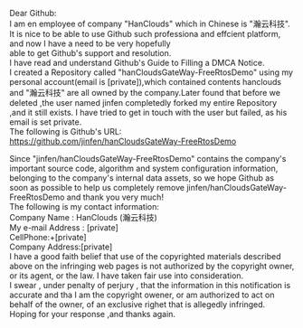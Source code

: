 Dear Github:  
I am en employee of company "HanClouds" which in Chinese is "瀚云科技".  
It is nice to be able to use Github such professiona and effcient platform, and now I have a need to be very hopefully  
able to get Github's support and resolution.  
I have read and understand Github's Guide to Filling a DMCA Notice.  
I created a Repository called "hanCloudsGateWay-FreeRtosDemo" using my personal account(email is [private]),which contained contents hanclouds and "瀚云科技" are all owned by the company.Later found that before we deleted ,the user named jinfen completedly forked my entire Repository ,and it still exists. I have tried to get in touch with the user but failed, as his email is set private.   
The following is Github's URL:  
        https://github.com/jinfen/hanCloudsGateWay-FreeRtosDemo  
          
 Since "jinfen/hanCloudsGateWay-FreeRtosDemo" contains the company's important source code, algorithm and system configuration information,
belonging to the company's internal data assets, so we hope Github as soon as possible to help us completely remove jinfen/hanCloudsGateWay-FreeRtosDemo and thank you very much!  
        The following is my contact information:  
        Company Name : HanClouds (瀚云科技)  
        My e-mail Address : [private]  
        CellPhone:+[private]  
        Company Address:[private]   
        I have a good faith belief that use of the copyrighted materials described above on the infringing web pages is not authorized by the copyright owner, or its agent, or the law. I have taken fair use into consideration.  
       I swear , under penalty of perjury , that the information in this notification is accurate and tha I am the copyright owener, or am authorized to act on behalf of the owner, of an exclusive righet that is allegedly infringed.   
        Hoping for your response ,and thanks again.  
